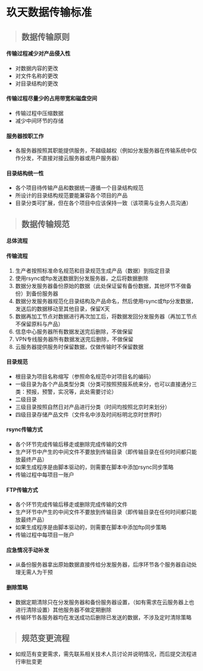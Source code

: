 # 玖天数据传输标准 #
>## 数据传输原则 ##

#### 传输过程减少对产品侵入性 ####
* 对数据内容的更改
* 对文件名称的更改
* 对目录结构的更改

#### 传输过程尽量少的占用带宽和磁盘空间 ####
* 传输过程中压缩数据
* 减少中间环节的存储

#### 服务器按职工作 ####
* 各服务器按照其职能提供服务，不越级越权（例如分发服务器在传输系统中仅作分发，不直接对接云服务器或用户服务器）

#### 目录结构统一性 ####
* 各个项目待传输产品和数据统一遵循一个目录结构规范
* 所设计的目录结构规范要能兼容各个项目的产品
* 目录分类可扩展，但在各个项目中应该保持一致（该项需与业务人员沟通）

>## 数据传输规范 ##

#### 总体流程 ####


#### 传输流程 ####
1. 生产者按照标准命名规范和目录规范生成产品（数据）到指定目录
2. 使用rsync或ftp发送数据到分发服务器，之后将数据删除
3. 数据分发服务器备份原始的数据（此处保证留有备份数据，其他环节不做备份）到备份服务器
4. 数据分发服务器规范化目录结构及产品命名，然后使用rsync或ftp分发数据，发送后的数据移动至其他目录，保留X天
5. 数据再加工节点对数据进行再次加工后，将数据发回分发服务器（再加工节点不保留原料与产品）
6. 信息中心服务器所有数据发送完后删除，不做保留
7. VPN专线服务器所有数据发送完后删除，不做保留
8. 云服务器提供服务时保留数据，仅做传输时不保留数据

#### 目录规范 ####
* 根目录为项目名称缩写（参照命名规范中对项目名的编码）
* 一级目录为各个产品类型分类（分类可按照预报系统来分，也可以直接通分三类：预报，预警，实况等，此处需要讨论）
* 二级目录
* 三级目录按照自然日对产品进行分类（时间均按照北京时来划分）
* 四级目录存储产品文件（文件名中涉及时间标明北京时世界时）

#### rsync传输方式 ####
* 各个环节完成传输后移走或删除完成传输的文件
* 生产环节中产生的中间文件不要放到传输目录（即传输目录在任何时间都只能放最终产品）
* 如果生成程序是由脚本驱动的，则需要在脚本中添加rsync同步策略
* 传输过程中每项目一账户

#### FTP传输方式 ####
* 各个环节完成传输后移走或删除完成传输的文件
* 生产环节中产生的中间文件不要放到传输目录（即传输目录在任何时间都只能放最终产品）
* 如果生成程序是由脚本驱动的，则需要在脚本中添加ftp同步策略
* 传输过程中每项目一账户

#### 应急情况手动补发 ####
* 从备份服务器拿出原始数据直接传给分发服务器，后序环节各个服务器自动处理无需人为干预

#### 删除策略 ####
* 数据定期清除只在分发服务器和备份服务器设置，（如有需求在云服务器上也进行清除设置）其他服务器不做定期删除
* 传输环节各服务器均在发送成功后删除已发送的数据，不涉及定时清除策略

>## 规范变更流程 ##

* 如规范有变更需求，需先联系相关技术人员讨论并说明情况，而后提交流程进行审批变更
